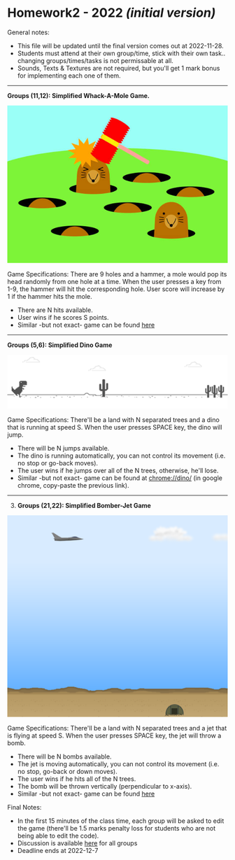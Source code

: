 # Homework2 - 2022 *(initial version)*

General notes:
- This file will be updated until the final version comes out at 2022-11-28.
- Students must attend at their own group/time, stick with their own task.. changing groups/times/tasks is not permissable at all.
- Sounds, Texts & Textures are not required, but you'll get 1 mark bonus for implementing each one of them.

---

**Groups (11,12): Simplified Whack-A-Mole Game.**

![Image](res/whack-a-mole.jpg)

Game Specifications: There are 9 holes and a hammer, a mole would pop its head randomly from one hole at a time. When the user presses a key from 1-9, the hammer will hit the corresponding hole. User score will increase by 1 if the hammer hits the mole. 
- There are N hits available.
- User wins if he scores S points.
- Similar -but not exact- game can be found [here](https://www.memory-improvement-tips.com/whack-a-mole-game-window.html)

---

**Groups (5,6): Simplified Dino Game**

![Image](res/dino.png)

Game Specifications: There'll be a land with N separated trees and a dino that is running at speed S. When the user presses SPACE key, the dino will jump.
- There will be N jumps available.
- The dino is running automatically, you can not control its movement (i.e. no stop or go-back moves).
- The user wins if he jumps over all of the N trees, otherwise, he'll lose.
- Similar -but not exact- game can be found at <ins>chrome://dino/</ins> (in google chrome, copy-paste the previous link).

---

3. **Groups (21,22): Simplified Bomber-Jet Game**

![Image](res/bomber-jet.png)

Game Specifications: There'll be a land with N separated trees and a jet that is flying at speed S. When the user presses SPACE key, the jet will throw a bomb.
- There will be N bombs available.
- The jet is moving automatically, you can not control its movement (i.e. no stop, go-back or down moves).
- The user wins if he hits all of the N trees.
- The bomb will be thrown vertically (perpendicular to x-axis).
- Similar -but not exact- game can be found [here](https://webapps.ciihuy.com/bomberjet2d/)

Final Notes:
- In the first 15 minutes of the class time, each group will be asked to edit the game (there'll be 1.5 marks penalty loss for students who are not being able to edit the code).
- Discussion is available [here](https://github.com/MuhammadSulaiman001/opengl-lab/discussions/3) for all groups
- Deadline ends at 2022-12-7  
